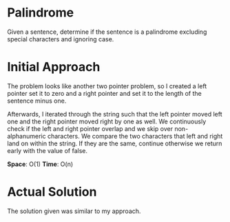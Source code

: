 # Palindrome
Given a sentence, determine if the sentence is a palindrome excluding special characters and ignoring case.

# Initial Approach
The problem looks like another two pointer problem, so I created a left pointer set it to zero and a right pointer
and set it to the length of the sentence minus one. 

Afterwards, I iterated through the string such that the left pointer moved left one and the right pointer moved right
by one as well. We continuously check if the left and right pointer overlap and we skip over non-alphanumeric
characters. We compare the two characters that left and right land on within the string. If they are the same, continue
otherwise we return early with the value of false.

**Space**: O(1)
**Time**: O(n)


# Actual Solution
The solution given was similar to my approach.